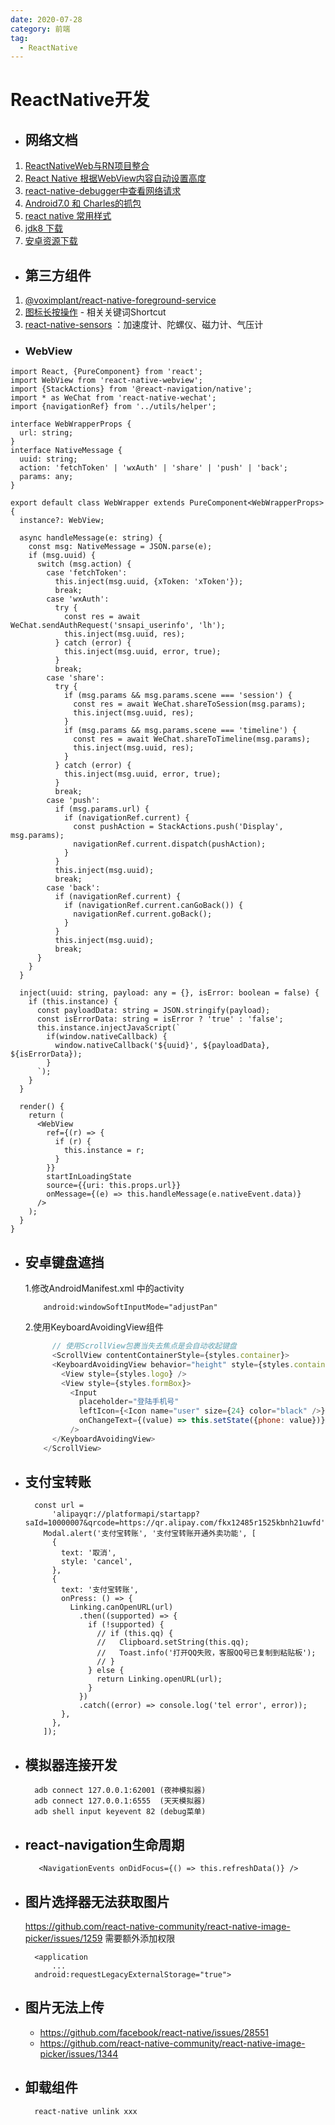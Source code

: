 ```yaml
---
date: 2020-07-28
category: 前端
tag:
  - ReactNative
---
```

# ReactNative开发

* ## 网络文档

1. [ReactNativeWeb与RN项目整合](https://juejin.im/post/5dc3c36ef265da4d0c175624)
2. [React Native 根据WebView内容自动设置高度](https://www.jianshu.com/p/29c54ecbba28)
3. [react-native-debugger中查看网络请求](https://www.jianshu.com/p/a3f65af6de7b)
4. [Android7.0 和 Charles的抓包](https://blog.csdn.net/u011045726/article/details/76064048)
5. [react native 常用样式](https://shenbao.github.io/ishehui/html/RN%20%E5%9F%BA%E7%A1%80/React%20Native%20%E6%A0%B7%E5%BC%8F%E8%A1%A8%E6%8C%87%E5%8D%97.html)
6. [jdk8 下载](https://www.injdk.cn/)
6. [安卓资源下载](https://www.androiddevtools.cn/index.html/)

* ## 第三方组件

1. [@voximplant/react-native-foreground-service](https://www.npmjs.com/package/@voximplant/react-native-foreground-service)
1. [图标长按操作](react-native-shortcutmanager) - 相关关键词Shortcut  
1. [react-native-sensors](https://www.npmjs.com/package/react-native-sensors) ：加速度计、陀螺仪、磁力计、气压计

* ### WebView

```
import React, {PureComponent} from 'react';
import WebView from 'react-native-webview';
import {StackActions} from '@react-navigation/native';
import * as WeChat from 'react-native-wechat';
import {navigationRef} from '../utils/helper';

interface WebWrapperProps {
  url: string;
}
interface NativeMessage {
  uuid: string;
  action: 'fetchToken' | 'wxAuth' | 'share' | 'push' | 'back';
  params: any;
}

export default class WebWrapper extends PureComponent<WebWrapperProps> {
  instance?: WebView;

  async handleMessage(e: string) {
    const msg: NativeMessage = JSON.parse(e);
    if (msg.uuid) {
      switch (msg.action) {
        case 'fetchToken':
          this.inject(msg.uuid, {xToken: 'xToken'});
          break;
        case 'wxAuth':
          try {
            const res = await WeChat.sendAuthRequest('snsapi_userinfo', 'lh');
            this.inject(msg.uuid, res);
          } catch (error) {
            this.inject(msg.uuid, error, true);
          }
          break;
        case 'share':
          try {
            if (msg.params && msg.params.scene === 'session') {
              const res = await WeChat.shareToSession(msg.params);
              this.inject(msg.uuid, res);
            }
            if (msg.params && msg.params.scene === 'timeline') {
              const res = await WeChat.shareToTimeline(msg.params);
              this.inject(msg.uuid, res);
            }
          } catch (error) {
            this.inject(msg.uuid, error, true);
          }
          break;
        case 'push':
          if (msg.params.url) {
            if (navigationRef.current) {
              const pushAction = StackActions.push('Display', msg.params);
              navigationRef.current.dispatch(pushAction);
            }
          }
          this.inject(msg.uuid);
          break;
        case 'back':
          if (navigationRef.current) {
            if (navigationRef.current.canGoBack()) {
              navigationRef.current.goBack();
            }
          }
          this.inject(msg.uuid);
          break;
      }
    }
  }

  inject(uuid: string, payload: any = {}, isError: boolean = false) {
    if (this.instance) {
      const payloadData: string = JSON.stringify(payload);
      const isErrorData: string = isError ? 'true' : 'false';
      this.instance.injectJavaScript(`
        if(window.nativeCallback) {
          window.nativeCallback('${uuid}', ${payloadData}, ${isErrorData});
        }
      `);
    }
  }

  render() {
    return (
      <WebView
        ref={(r) => {
          if (r) {
            this.instance = r;
          }
        }}
        startInLoadingState
        source={{uri: this.props.url}}
        onMessage={(e) => this.handleMessage(e.nativeEvent.data)}
      />
    );
  }
}
```

* ## 安卓键盘遮挡

    1.修改AndroidManifest.xml 中的activity

    ```
        android:windowSoftInputMode="adjustPan"
    ```

    2.使用KeyboardAvoidingView组件

  ```javascript
        // 使用ScrollView包裹当失去焦点是会自动收起键盘
        <ScrollView contentContainerStyle={styles.container}>
        <KeyboardAvoidingView behavior="height" style={styles.container}>
          <View style={styles.logo} />
          <View style={styles.formBox}>
            <Input
              placeholder="登陆手机号"
              leftIcon={<Icon name="user" size={24} color="black" />}
              onChangeText={(value) => this.setState({phone: value})}
            />
        </KeyboardAvoidingView>
      </ScrollView>
  ```
  
* ## 支付宝转账

  ```
    const url =
        'alipayqr://platformapi/startapp?saId=10000007&qrcode=https://qr.alipay.com/fkx12485r1525kbnh21uwfd';
      Modal.alert('支付宝转账', '支付宝转账开通外卖功能', [
        {
          text: '取消',
          style: 'cancel',
        },
        {
          text: '支付宝转账',
          onPress: () => {
            Linking.canOpenURL(url)
              .then((supported) => {
                if (!supported) {
                  // if (this.qq) {
                  //   Clipboard.setString(this.qq);
                  //   Toast.info('打开QQ失败，客服QQ号已复制到粘贴板');
                  // }
                } else {
                  return Linking.openURL(url);
                }
              })
              .catch((error) => console.log('tel error', error));
          },
        },
      ]);
  ```

* ## 模拟器连接开发

  ```
    adb connect 127.0.0.1:62001 (夜神模拟器)
    adb connect 127.0.0.1:6555  (天天模拟器)
    adb shell input keyevent 82 (debug菜单)   
  ```

* ## react-navigation生命周期

  ```
     <NavigationEvents onDidFocus={() => this.refreshData()} />
  ```
  
* ## 图片选择器无法获取图片

    <https://github.com/react-native-community/react-native-image-picker/issues/1259>
    需要额外添加权限

  ```
    <application
        ...
    android:requestLegacyExternalStorage="true">
  ```
  
* ## 图片无法上传

  * <https://github.com/facebook/react-native/issues/28551>
  * <https://github.com/react-native-community/react-native-image-picker/issues/1344>

* ## 卸载组件

  ```
    react-native unlink xxx
  ```
